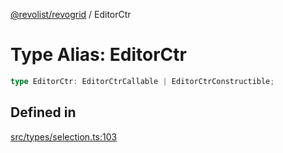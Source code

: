[@revolist/revogrid](README.md) / EditorCtr

# Type Alias: EditorCtr

```ts
type EditorCtr: EditorCtrCallable | EditorCtrConstructible;
```

## Defined in

[src/types/selection.ts:103](https://github.com/revolist/revogrid/blob/08f5cc514b9bc1666dd85d20f560c0e9b7c7af14/src/types/selection.ts#L103)
